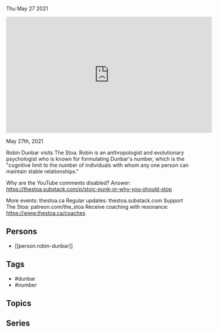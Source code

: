 



Thu May 27 2021

<iframe width="560" height="315" src="https://www.youtube.com/embed/1znowvqAZpA" title="Dunbar's Number w/ Robin Dunbar" frameborder="0" allow="accelerometer; autoplay; clipboard-write; encrypted-media; gyroscope; picture-in-picture" allowfullscreen ></iframe>

May 27th, 2021

Robin Dunbar visits The Stoa. Robin is an anthropologist and evolutionary psychologist who is known for formulating Dunbar's number, which is the "cognitive limit to the number of individuals with whom any one person can maintain stable relationships."

Why are the YouTube comments disabled? Answer: https://thestoa.substack.com/p/stoic-punk-or-why-you-should-stop

More events: thestoa.ca
Regular updates: thestoa.substack.com
Support The Stoa: patreon.com/the_stoa
Receive coaching with resonance: https://www.thestoa.ca/coaches

## Persons

- [[person.robin-dunbar]]

## Tags

- #dunbar
- #number

## Topics



## Series



